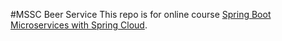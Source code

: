 #MSSC Beer Service
This repo is for online course [Spring Boot Microservices with Spring Cloud](https://www.udemy.com/course/spring-boot-microservices-with-spring-cloud-beginner-to-guru/).
